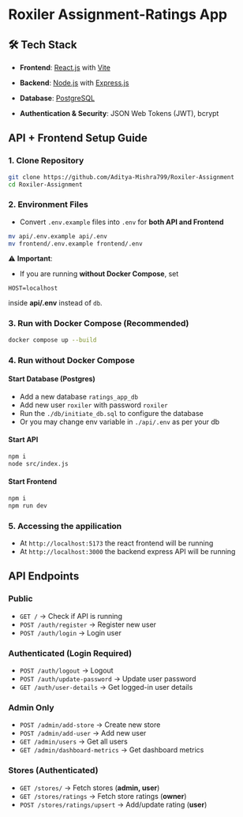 
# Roxiler Assignment-Ratings App

## 🛠 Tech Stack
- **Frontend**: [React.js](https://react.dev/) with [Vite](https://vitejs.dev/)

- **Backend**: [Node.js](https://nodejs.org/) with [Express.js](https://expressjs.com/)  
- **Database**: [PostgreSQL](https://www.postgresql.org/)  
- **Authentication & Security**: JSON Web Tokens (JWT), bcrypt 


## API + Frontend Setup Guide

### 1. Clone Repository

```sh
git clone https://github.com/Aditya-Mishra799/Roxiler-Assignment
cd Roxiler-Assignment
```


### 2. Environment Files

* Convert `.env.example` files into `.env` for **both API and Frontend**

```sh
mv api/.env.example api/.env
mv frontend/.env.example frontend/.env
```

⚠️ **Important**:

* If you are running **without Docker Compose**, set

```env
HOST=localhost
```

inside **api/.env** instead of `db`.



### 3. Run with Docker Compose (Recommended)

```sh
docker compose up --build
```

### 4. Run without Docker Compose

#### Start Database (Postgres)

- Add a new database `ratings_app_db`
- Add new user `roxiler` with password `roxiler`
- Run the `./db/initiate_db.sql` to configure the database
- Or you may change env variable in `./api/.env` as per your db

#### Start API

```sh
npm i
node src/index.js
```

#### Start Frontend

```sh
npm i
npm run dev
```


### 5. Accessing the appilication
- At `http://localhost:5173` the react frontend will be running 
- At `http://localhost:3000` the backend express API will be running

## API Endpoints

### Public

* `GET /` → Check if API is running
* `POST /auth/register` → Register new user
* `POST /auth/login` → Login user

### Authenticated (Login Required)

* `POST /auth/logout` → Logout
* `POST /auth/update-password` → Update user password
* `GET /auth/user-details` → Get logged-in user details

### Admin Only

* `POST /admin/add-store` → Create new store
* `POST /admin/add-user` → Add new user
* `GET /admin/users` → Get all users
* `GET /admin/dashboard-metrics` → Get dashboard metrics

### Stores (Authenticated)

* `GET /stores/` → Fetch stores (**admin, user**)
* `GET /stores/ratings` → Fetch store ratings (**owner**)
* `POST /stores/ratings/upsert` → Add/update rating (**user**)

